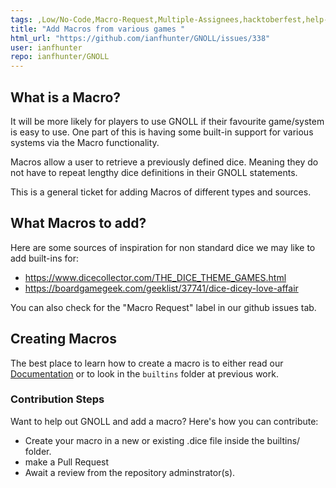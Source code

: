 ```yaml
---
tags: ,Low/No-Code,Macro-Request,Multiple-Assignees,hacktoberfest,help-wanted
title: "Add Macros from various games "
html_url: "https://github.com/ianfhunter/GNOLL/issues/338"
user: ianfhunter
repo: ianfhunter/GNOLL
---
```


## What is a Macro?

It will be more likely for players to use GNOLL if their favourite game/system is easy to use. One part of this is having some built-in support for various systems via the Macro functionality.

Macros allow a user to retrieve a previously defined dice. Meaning they do not have to repeat lengthy dice definitions in their GNOLL statements. 

This is a general ticket for adding Macros of different types and sources.

## What Macros to add?
Here are some sources of inspiration for non standard dice we may like to add built-ins for:
 - https://www.dicecollector.com/THE_DICE_THEME_GAMES.html 
 - https://boardgamegeek.com/geeklist/37741/dice-dicey-love-affair

You can also check for the "Macro Request" label in our github issues tab.

## Creating Macros

The best place to learn how to create a macro is to either read our [Documentation](https://www.ianhunter.ie/GNOLL/notation/custom_macros.html) or to look in the `builtins` folder at previous work.

### Contribution Steps
Want to help out GNOLL and add a macro? Here's how you can contribute:

- Create your macro in a new or existing .dice file inside the builtins/ folder.
- make a Pull Request 
- Await a review from the repository adminstrator(s).